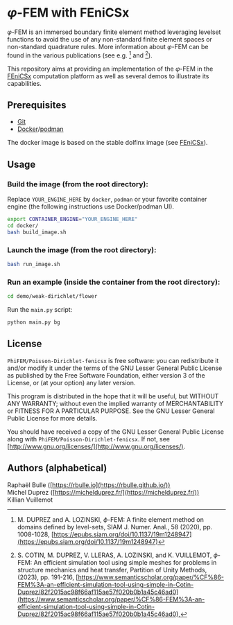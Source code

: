 # $\varphi$-FEM with FEniCSx

$\varphi$-FEM is an immersed boundary finite element method leveraging levelset functions to avoid the use of any non-standard finite element spaces or non-standard quadrature rules.
More information about $\varphi$-FEM can be found in the various publications (see e.g. [^1] and [^2]).

This repository aims at providing an implementation of the $\varphi$-FEM in the [FEniCSx](https://fenicsproject.org/) computation platform as well as several demos to illustrate its capabilities.

[^1]: M. DUPREZ and A. LOZINSKI, $\phi$-FEM: A finite element method on domains defined by level-sets, SIAM J. Numer. Anal., 58 (2020), pp. 1008-1028, [https://epubs.siam.org/doi/10.1137/19m1248947](https://epubs.siam.org/doi/10.1137/19m1248947)
[^2]: S. COTIN, M. DUPREZ, V. LLERAS, A. LOZINSKI, and K. VUILLEMOT, $\phi$-FEM: An efficient simulation tool using simple meshes for problems in structure mechanics and heat transfer, Partition of Unity Methods, (2023), pp. 191-216, [https://www.semanticscholar.org/paper/%CF%86-FEM%3A-an-efficient-simulation-tool-using-simple-in-Cotin-Duprez/82f2015ac98f66af115ae57f020b0b1a45c46ad0](https://www.semanticscholar.org/paper/%CF%86-FEM%3A-an-efficient-simulation-tool-using-simple-in-Cotin-Duprez/82f2015ac98f66af115ae57f020b0b1a45c46ad0),

## Prerequisites

- [Git](https://git-scm.com/)
- [Docker](https://www.docker.com/)/[podman](https://podman.io/)

The docker image is based on the stable dolfinx image (see [FEniCSx](https://fenicsproject.org/)).

## Usage

### Build the image (from the root directory):
Replace `YOUR_ENGINE_HERE` by `docker`, `podman` or your favorite container engine (the following instructions use Docker/podman UI).
```bash
export CONTAINER_ENGINE="YOUR_ENGINE_HERE"
cd docker/
bash build_image.sh
```

### Launch the image (from the root directory):
```bash
bash run_image.sh
```

### Run an example (inside the container from the root directory):
```bash
cd demo/weak-dirichlet/flower
```
Run the `main.py` script:
```bash
python main.py bg
```

## License

`PhiFEM/Poisson-Dirichlet-fenicsx` is free software: you can redistribute it and/or modify it under the terms of the GNU Lesser General Public License as published by the Free Software Foundation, either version 3 of the License, or (at your option) any later version.

This program is distributed in the hope that it will be useful, but WITHOUT ANY WARRANTY; without even the implied warranty of MERCHANTABILITY or FITNESS FOR A PARTICULAR PURPOSE. See the GNU Lesser General Public License for more details.

You should have received a copy of the GNU Lesser General Public License along with `PhiFEM/Poisson-Dirichlet-fenicsx`. If not, see [http://www.gnu.org/licenses/](http://www.gnu.org/licenses/).

## Authors (alphabetical)

Raphaël Bulle ([https://rbulle.io](https://rbulle.github.io/))  
Michel Duprez ([https://michelduprez.fr/](https://michelduprez.fr/))  
Killian Vuillemot  